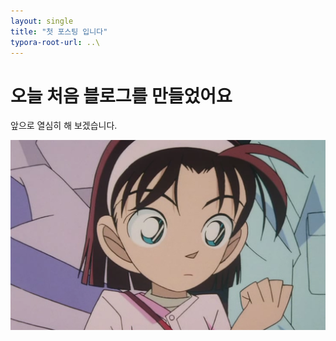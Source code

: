 ```yaml
---
layout: single
title: "첫 포스팅 입니다"
typora-root-url: ..\
---
```


# 오늘 처음 블로그를 만들었어요
앞으로 열심히 해 보겠습니다.





![코난03](/images/2024-08-26-first/코난03.PNG)

